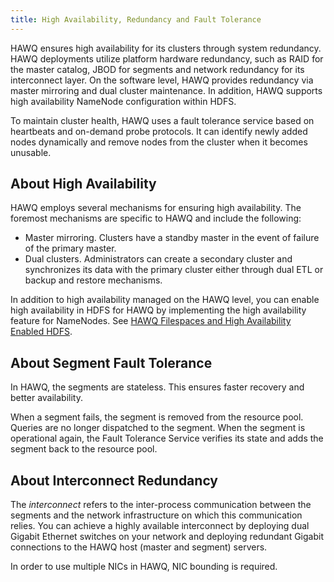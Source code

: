 ```yaml
---
title: High Availability, Redundancy and Fault Tolerance
---
```


HAWQ ensures high availability for its clusters through system redundancy. HAWQ deployments utilize platform hardware redundancy, such as RAID for the master catalog, JBOD for segments and network redundancy for its interconnect layer. On the software level, HAWQ provides redundancy via master mirroring and dual cluster maintenance. In addition, HAWQ supports high availability NameNode configuration within HDFS.

To maintain cluster health, HAWQ uses a fault tolerance service based on heartbeats and on-demand probe protocols. It can identify newly added nodes dynamically and remove nodes from the cluster when it becomes unusable.

## About High Availability <a id="abouthighavailability"></a>

HAWQ employs several mechanisms for ensuring high availability. The foremost mechanisms are specific to HAWQ and include the following:

* Master mirroring. Clusters have a standby master in the event of failure of the primary master.
* Dual clusters. Administrators can create a secondary cluster and synchronizes its data with the primary cluster either through dual ETL or backup and restore mechanisms.

In addition to high availability managed on the HAWQ level, you can enable high availability in HDFS for HAWQ by implementing the high availability feature for NameNodes. See [HAWQ Filespaces and High Availability Enabled HDFS](/20/admin/HAWQFilespacesandHighAvailabilityEnabledHDFS.html).


## About Segment Fault Tolerance <a id="aboutsegmentfailover"></a>

In HAWQ, the segments are stateless. This ensures faster recovery and better availability.

When a segment fails, the segment is removed from the resource pool. Queries are no longer dispatched to the segment. When the segment is operational again, the Fault Tolerance Service verifies its state and adds the segment back to the resource pool.

## About Interconnect Redundancy <a id="aboutinterconnectredundancy"></a>

The *interconnect* refers to the inter-process communication between the segments and the network infrastructure on which this communication relies. You can achieve a highly available interconnect by deploying dual Gigabit Ethernet switches on your network and deploying redundant Gigabit connections to the HAWQ host \(master and segment\) servers.

In order to use multiple NICs in HAWQ, NIC bounding is required.
